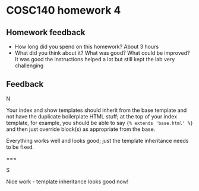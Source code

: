 # COSC140 homework 4

## Homework feedback

 * How long did you spend on this homework?
   About 3 hours 
 * What did you think about it?  What was good?  What could be improved?
   It was good the instructions helped a lot but still kept the lab very challenging 

## Feedback

N

Your index and show templates should inherit from the base template and not have the duplicate boilerplate HTML stuff;  at the top of your index template, for example, you should be able to say `{% extends 'base.html' %}` and then just override block(s) as appropriate from the base.  

Everything works well and looks good; just the template inheritance needs to be fixed.

===

S

Nice work - template inheritance looks good now!
